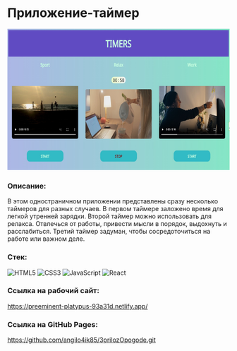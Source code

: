 ﻿# Приложение-таймер

<img src="app.jpg" height="320" />

### Описание:
В этом одностраничном приложении представлены сразу несколько таймеров для разных случаев.
В первом таймере заложено время для легкой утренней зарядки.
Второй таймер можно использовать для релакса. Отвлечься от работы, привести мысли в порядок, выдохнуть и расслабиться.
Третий таймер задуман, чтобы сосредоточиться на работе или важном деле.



### Стек:
![HTML5](https://img.shields.io/badge/html5-%23E34F26.svg?style=for-the-badge&logo=html5&logoColor=white)
![CSS3](https://img.shields.io/badge/css3-%231572B6.svg?style=for-the-badge&logo=css3&logoColor=white)
![JavaScript](https://img.shields.io/badge/javascript-%23323330.svg?style=for-the-badge&logo=javascript&logoColor=%23F7DF1E)
![React](https://img.shields.io/badge/react-%23323330.svg?style=for-the-badge&logo=react&logoColor=%23F7DF1E)

### Ссылка на рабочий сайт:
https://preeminent-platypus-93a31d.netlify.app/

### Ссылка на GitHub Pages:
https://github.com/angilo4ik85/3prilozOpogode.git
